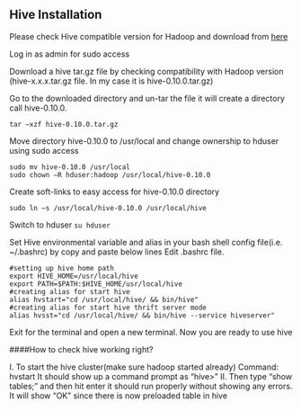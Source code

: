 ## Hive Installation 


Please check Hive compatible version for Hadoop and download from [here](http://hive.apache.org/releases.html)

Log in as admin for sudo access

Download a hive tar.gz file by checking compatibility with Hadoop version (hive-x.x.x.tar.gz file. In my case it is hive-0.10.0.tar.gz)

Go to the downloaded directory and un-tar the file it will create a directory call hive-0.10.0.
```
tar –xzf hive-0.10.0.tar.gz
```
Move directory hive-0.10.0 to /usr/local and change ownership to hduser using sudo access
```
sudo mv hive-0.10.0 /usr/local
sudo chown –R hduser:hadoop /usr/local/hive-0.10.0
```
Create soft-links to easy access for hive-0.10.0 directory 
```
sudo ln –s /usr/local/hive-0.10.0 /usr/local/hive
```
Switch to hduser ```su hduser```

Set Hive environmental variable and alias in your bash shell config file(i.e. ~/.bashrc) by copy and paste below lines
Edit .bashrc file. 
```
#setting up hive home path
export HIVE_HOME=/usr/local/hive
export PATH=$PATH:$HIVE_HOME/usr/local/hive
#creating alias for start hive
alias hvstart="cd /usr/local/hive/ && bin/hive"
#creating alias for start hive thrift server mode
alias hvsst="cd /usr/local/hive/ && bin/hive --service hiveserver"
```
Exit for the terminal and open a new terminal. Now you are ready to use hive

####How to check hive working right?

I.	To start the hive cluster(make sure hadoop started already)
Command: hvstart
It should show up a command prompt as “hive>”
II.	Then type “show tables;” and then hit enter it should run properly without showing any errors. It will show “OK” since there is now preloaded table in hive

